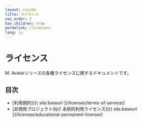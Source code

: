 ```yaml
---
layout: custom
title: ライセンス
nav_order: 3
has_children: true
permalink: /licenses/
lang: ja
---
```


# ライセンス

M. Avatarシリーズの各種ライセンスに関するドキュメントです。

## 目次

- [利用規約]({{ site.baseurl }}/licenses/terms-of-service/)
- [非商用プロジェクト向け 永続的利用ライセンス]({{ site.baseurl }}/licenses/educational-permanent-license/) 